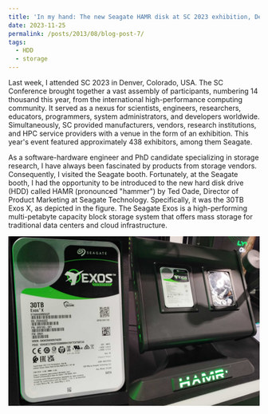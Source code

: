 ```yaml
---
title: 'In my hand: The new Seagate HAMR disk at SC 2023 exhibition, Denver, Colorado, US'
date: 2023-11-25
permalink: /posts/2013/08/blog-post-7/
tags:
  - HDD
  - storage
---
```





Last week, I attended SC 2023 in Denver, Colorado, USA. The SC Conference brought together a vast assembly of participants, numbering 14 thousand this year, from the international high-performance computing community. It served as a nexus for scientists, engineers, researchers, educators, programmers, system administrators, and developers worldwide. Simultaneously, SC provided manufacturers, vendors, research institutions, and HPC service providers with a venue in the form of an exhibition. This year's event featured approximately 438 exhibitors, among them Seagate.

As a software-hardware engineer and PhD candidate specializing in storage research, I have always been fascinated by products from storage vendors. Consequently, I visited the Seagate booth. Fortunately, at the Seagate booth, I had the opportunity to be introduced to the new hard disk drive (HDD) called HAMR (pronounced "hammer") by Ted Oade, Director of Product Marketing at Seagate Technology. Specifically, it was the 30TB Exos X, as depicted in the figure. The Seagate Exos is a high-performing multi-petabyte capacity block storage system that offers mass storage for traditional data centers and cloud infrastructure.


![](/images/HAMR.jpg)


















